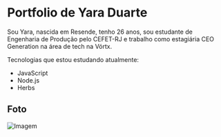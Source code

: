 # Portfolio de Yara Duarte

Sou Yara, nascida em Resende, tenho 26 anos, sou estudante de Engenharia de Produção pelo CEFET-RJ e trabalho como estagiária CEO Generation na área de tech na Vórtx.

Tecnologias que estou estudando atualmente:

- JavaScript
- Node.js
- Herbs

## Foto



![Imagem](https://media2.giphy.com/media/xT9IgzoKnwFNmISR8I/giphy.gif?cid=ecf05e475w4xtgmxf778ivmxtfk839vjv0z1btwcj7dw3w6a&rid=giphy.gif&ct=g)

